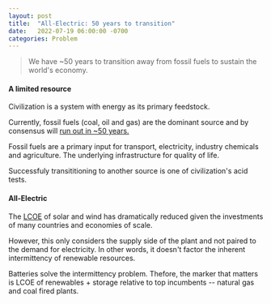 ```yaml
--- 
layout: post
title:  "All-Electric: 50 years to transition"
date:   2022-07-19 06:00:00 -0700
categories: Problem 
---
```


> We have ~50 years to transition away from fossil fuels to sustain the world's economy.

#### A limited resource 

Civilization is a system with energy as its primary feedstock. 

Currently, fossil fuels (coal, oil and gas) are the dominant source and by consensus will [run out in ~50 years.](https://mahb.stanford.edu/library-item/fossil-fuels-run/)

Fossil fuels are a primary input for transport, electricity, industry chemicals and agriculture. The underlying infrastructure for quality of life.

Successfuly transititioning to another source is one of civilization's acid tests.

#### All-Electric 

The [LCOE](https://www.eia.gov/outlooks/aeo/pdf/electricity_generation.pdf) of solar and wind has dramatically reduced given the investments of many countries and economies of scale. 

However, this only considers the supply side of the plant and not paired to the demand for electricity. In other words, it doesn't factor the inherent intermittency of renewable resources.

Batteries solve the intermittency problem. Thefore, the marker that matters is LCOE of renewables + storage relative to top incumbents -- natural gas and coal fired plants.
